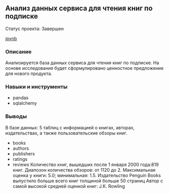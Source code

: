 ## Анализ данных сервиса для чтения книг по подписке
Статус проекта: Завершен

[jpynb](https://github.com/ekaterina-tkachenko/Yandex_Projects/blob/main/Graduation%20project/SQL/SQL.ipynb)

### Описание
Анализируется база данных сервиса для чтения книг по подписке. На основе исследования будет сформулировано ценностное предложение для нового продукта.
### Навыки и инструменты 
- pandas
- sqlalchemy

### Выводы
В базе данных: 5 таблиц с информацией о книгах, авторах, издательствах, а также пользовательские обзоры книг.

- books
- authors
- publishers
- ratings
- reviews
Количество книг, вышедших после 1 января 2000 года:819 книг. Диапозон количества обзоров: от 1120 до 2.
Максимальная оценка у книги: 5.0; минимальная: 1.5. Издательство Penguin Books выпустило больше всего книг толщиной больше 50 страниц Автор с самой высокой средней оценкой книг: J.K. Rowling
